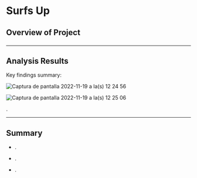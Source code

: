 # Surfs Up

## Overview of Project

### 

---

## Analysis Results

Key findings summary:

![Captura de pantalla 2022-11-19 a la(s) 12 24 56](https://user-images.githubusercontent.com/113866707/202902882-55cae7b0-f772-4d49-82df-c2b029d97917.png)

![Captura de pantalla 2022-11-19 a la(s) 12 25 06](https://user-images.githubusercontent.com/113866707/202902898-49d0ca4e-4e60-4f0d-8925-ab6595328286.png)

.

    
---

## Summary

- .

- .

- .
